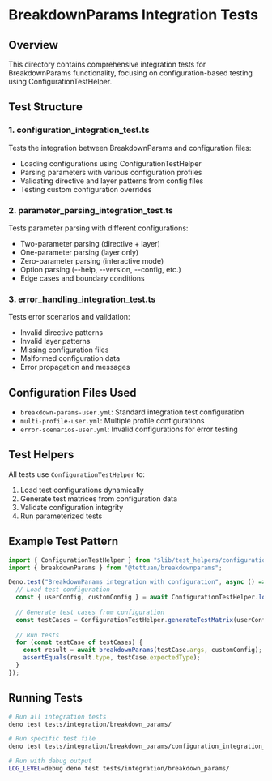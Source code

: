 # BreakdownParams Integration Tests

## Overview

This directory contains comprehensive integration tests for BreakdownParams functionality, focusing on configuration-based testing using ConfigurationTestHelper.

## Test Structure

### 1. configuration_integration_test.ts
Tests the integration between BreakdownParams and configuration files:
- Loading configurations using ConfigurationTestHelper
- Parsing parameters with various configuration profiles
- Validating directive and layer patterns from config files
- Testing custom configuration overrides

### 2. parameter_parsing_integration_test.ts
Tests parameter parsing with different configurations:
- Two-parameter parsing (directive + layer)
- One-parameter parsing (layer only)
- Zero-parameter parsing (interactive mode)
- Option parsing (--help, --version, --config, etc.)
- Edge cases and boundary conditions

### 3. error_handling_integration_test.ts
Tests error scenarios and validation:
- Invalid directive patterns
- Invalid layer patterns
- Missing configuration files
- Malformed configuration data
- Error propagation and messages

## Configuration Files Used

- `breakdown-params-user.yml`: Standard integration test configuration
- `multi-profile-user.yml`: Multiple profile configurations
- `error-scenarios-user.yml`: Invalid configurations for error testing

## Test Helpers

All tests use `ConfigurationTestHelper` to:
1. Load test configurations dynamically
2. Generate test matrices from configuration data
3. Validate configuration integrity
4. Run parameterized tests

## Example Test Pattern

```typescript
import { ConfigurationTestHelper } from "$lib/test_helpers/configuration_test_helper.ts";
import { breakdownParams } from "@tettuan/breakdownparams";

Deno.test("BreakdownParams integration with configuration", async () => {
  // Load test configuration
  const { userConfig, customConfig } = await ConfigurationTestHelper.loadTestConfiguration("breakdown-params");
  
  // Generate test cases from configuration
  const testCases = ConfigurationTestHelper.generateTestMatrix(userConfig.testData);
  
  // Run tests
  for (const testCase of testCases) {
    const result = await breakdownParams(testCase.args, customConfig);
    assertEquals(result.type, testCase.expectedType);
  }
});
```

## Running Tests

```bash
# Run all integration tests
deno test tests/integration/breakdown_params/

# Run specific test file
deno test tests/integration/breakdown_params/configuration_integration_test.ts

# Run with debug output
LOG_LEVEL=debug deno test tests/integration/breakdown_params/
```